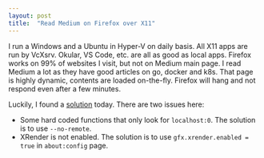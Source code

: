 ```yaml
---
layout: post
title:  "Read Medium on Firefox over X11"
---
```


I run a Windows and a Ubuntu in Hyper-V on daily basis. 
All X11 apps are run by VcXsrv. Okular, VS Code, etc. are all as good as local apps.
Firefox works on 99% of websites I visit, but not on Medium main page.
I read Medium a lot as they have good articles on go, docker and k8s.
That page is highly dynamic, contents are loaded on-the-fly. Firefox will hang and
not respond even after a few minutes.

Luckily, I found a [solution](https://unix.stackexchange.com/questions/187415/why-is-firefox-so-slow-over-ssh\#comment1109574_187415) today.
There are two issues here:

* Some hard coded functions that only look for `localhost:0`. The solution is to use `--no-remote`.
* XRender is not enabled. The solution is to use `gfx.xrender.enabled = true` in `about:config` page.

